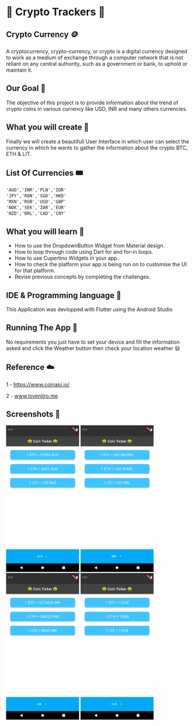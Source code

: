 
# 🤑 Crypto Trackers 🤑


## Crypto Currency 🪙

A cryptocurrency, crypto-currency, or crypto is a digital currency designed to work as a medium of exchange through a computer network that is not reliant on any central authority, such as a government or bank, to uphold or maintain it.

## Our Goal 🍁

The objective of this project is to provide information about the trend of crypto coins in various currency like USD, INR and many others currencies.

## What you will create 🧩

Finally we will create a beautifull User Interface in which user can select the currency in which he wants to gather the information about the crypto BTC, ETH & LIT.

## List Of Currencies 🎟️

    'AUD','INR','PLN','IDR'
    'JPY','RON','SGD','HKD'
    'MXN','RUB','USD','GBP'
    'NOK','SEK','ZAR','EUR'
    'NZD','BRL','CAD','CNY'
    
## What you will learn 🚨

  - How to use the DropdownButton Widget from Material design.
  - How to loop through code using Dart for and for-in loops.
  - How to use Cupertino Widgets in your app.
  - How to check the platform your app is being run on to customise the UI for that platform.
  - Revise previous concepts by completing the challenges.

## IDE & Programming language 🔧

This Application was devlopped with Flutter using the Android Studio

## Running The App 🔌

No requirements you just have to set your device and fill the information asked and click the Weather button then check your location weather 😃

## Reference ☁️

  1 - https://www.coinapi.io/

  2 - www.lovenitro.me

## Screenshots 📱

<img src="Screenshots/Screenshots (1).png" width="200" height="400"> <img src="Screenshots/Screenshots (2).png" width="200" height="400"> <img src="Screenshots/Screenshots (3).png" width="200" height="400"> <img src="Screenshots/Screenshots (4).png" width="200" height="400"> 
